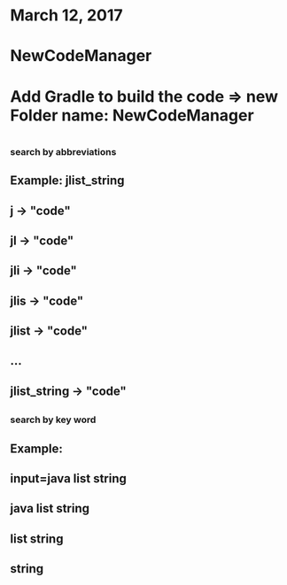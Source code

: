 # March 12, 2017
# NewCodeManager
# Add Gradle to build the code => new Folder name: NewCodeManager
#
### search by abbreviations
## Example:  jlist_string
## j -> "code"
## jl -> "code"
## jli -> "code"
## jlis -> "code"
## jlist -> "code"
## ...
## jlist_string -> "code"
##
##
### search by key word
## Example: 
## input=java list string  
## java list string         
## list string
## string

